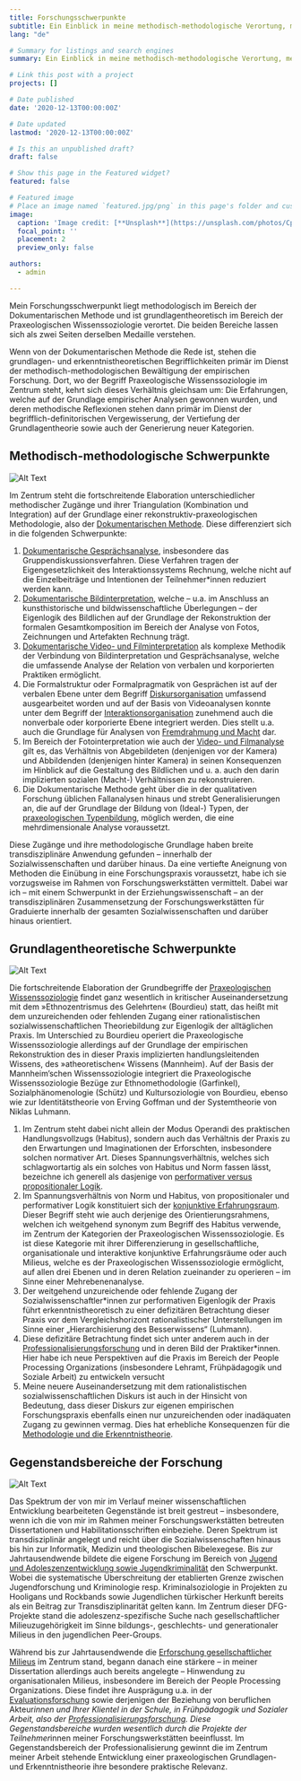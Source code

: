 ```yaml
---
title: Forschungsschwerpunkte
subtitle: Ein Einblick in meine methodisch-methodologische Verortung, meinen grundlagentheoretischen Fokus sowie die empirischen Gegenstandsbereiche meiner Forschung.
lang: "de"

# Summary for listings and search engines
summary: Ein Einblick in meine methodisch-methodologische Verortung, meinen grundlagentheoretischen Fokus sowie die empirischen Gegenstandsbereiche meiner Forschung.

# Link this post with a project
projects: []

# Date published
date: '2020-12-13T00:00:00Z'

# Date updated
lastmod: '2020-12-13T00:00:00Z'

# Is this an unpublished draft?
draft: false

# Show this page in the Featured widget?
featured: false

# Featured image
# Place an image named `featured.jpg/png` in this page's folder and customize its options here.
image:
  caption: 'Image credit: [**Unsplash**](https://unsplash.com/photos/CpkOjOcXdUY)'
  focal_point: ''
  placement: 2
  preview_only: false

authors:
  - admin

---
```


Mein Forschungsschwerpunkt liegt methodologisch im Bereich der Dokumentarischen Methode und ist grundlagentheoretisch im Bereich der Praxeologischen Wissenssoziologie verortet. Die beiden Bereiche lassen sich als zwei Seiten derselben Medaille verstehen.

Wenn von der Dokumentarischen Methode die Rede ist, stehen die grundlagen- und erkenntnistheoretischen Begrifflichkeiten primär im Dienst der methodisch-methodologischen Bewältigung der empirischen Forschung. Dort, wo der Begriff Praxeologische Wissenssoziologie im Zentrum steht, kehrt sich dieses Verhältnis gleichsam um: Die Erfahrungen, welche auf der Grundlage empirischer Analysen gewonnen wurden, und deren methodische Reflexionen stehen dann primär im Dienst der begrifflich-definitorischen Vergewisserung, der Vertiefung der Grundlagentheorie sowie auch der Generierung neuer Kategorien. 

## Methodisch-methodologische Schwerpunkte

![Alt Text](/uploads/featured.jpg)

Im Zentrum steht die fortschreitende Elaboration unterschiedlicher methodischer Zugänge und ihrer Triangulation (Kombination und Integration) auf der Grundlage einer rekonstruktiv-praxeologischen Methodologie, also der [Dokumentarischen Methode](/post/publikationsliste_forschungsschwerpunkte_ger/#1). Diese differenziert sich in die folgenden Schwerpunkte:

  1.	[Dokumentarische Gesprächsanalyse](/post/publikationsliste_forschungsschwerpunkte_ger/#1), insbesondere das Gruppendiskussionsverfahren. Diese Verfahren tragen der Eigengesetzlichkeit des Interaktionssystems Rechnung, welche nicht auf die Einzelbeiträge und Intentionen der Teilnehmer*innen reduziert werden kann.
  2.	[Dokumentarische Bildinterpretation](/post/publikationsliste_forschungsschwerpunkte_ger/#3), welche – u.a. im Anschluss an kunsthistorische und bildwissenschaftliche Überlegungen – der Eigenlogik des Bildlichen auf der Grundlage der Rekonstruktion der formalen Gesamtkomposition im Bereich der Analyse von Fotos, Zeichnungen und Artefakten Rechnung trägt.
  3.	[Dokumentarische Video- und Filminterpretation](/post/publikationsliste_forschungsschwerpunkte_ger/#4) als komplexe Methodik der Verbindung von Bildinterpretation und Gesprächsanalyse, welche die umfassende Analyse der Relation von verbalen und korporierten Praktiken ermöglicht.
  4.	Die Formalstruktur oder Formalpragmatik von Gesprächen ist auf der verbalen Ebene unter dem Begriff [Diskursorganisation](/post/publikationsliste_forschungsschwerpunkte_ger/#2) umfassend ausgearbeitet worden und auf der Basis von Videoanalysen konnte unter dem Begriff der [Interaktionsorganisation](/post/publikationsliste_forschungsschwerpunkte_ger/#2) zunehmend auch die nonverbale oder korporierte Ebene integriert werden. Dies stellt u.a. auch die Grundlage für Analysen von  [Fremdrahmung und Macht](/post/publikationsliste_forschungsschwerpunkte_ger/#5) dar.
  5.	Im Bereich der Fotointerpretation wie auch der [Video- und Filmanalyse](/post/publikationsliste_forschungsschwerpunkte_ger/#4) gilt es, das Verhältnis von Abgebildeten (denjenigen vor der Kamera) und Abbildenden (denjenigen hinter Kamera) in seinen Konsequenzen im Hinblick auf die Gestaltung des Bildlichen und u. a. auch den darin implizierten sozialen (Macht-) Verhältnissen zu rekonstruieren.
  6.	Die Dokumentarische Methode geht über die in der qualitativen Forschung üblichen Fallanalysen hinaus und strebt Generalisierungen an, die auf der Grundlage der Bildung von (Ideal-) Typen, der [praxeologischen Typenbildung](/post/publikationsliste_forschungsschwerpunkte_ger/#6), möglich werden, die eine mehrdimensionale Analyse voraussetzt.

Diese Zugänge und ihre methodologische Grundlage haben breite transdisziplinäre Anwendung gefunden – innerhalb der Sozialwissenschaften und darüber hinaus. Da eine vertiefte Aneignung von Methoden die Einübung in eine Forschungspraxis voraussetzt, habe ich sie vorzugsweise im Rahmen von Forschungswerkstätten vermittelt. Dabei war ich – mit einem Schwerpunkt in der Erziehungswissenschaft – an der transdisziplinären Zusammensetzung der Forschungswerkstätten für Graduierte innerhalb der gesamten Sozialwissenschaften und darüber hinaus orientiert.

## Grundlagentheoretische Schwerpunkte

![Alt Text](/uploads/featured.jpg)

Die fortschreitende Elaboration der Grundbegriffe der [Praxeologischen Wissenssoziologie](/post/publikationsliste_forschungsschwerpunkte_ger/#7) findet ganz wesentlich in kritischer Auseinandersetzung mit dem »Ethnozentrismus des Gelehrten« (Bourdieu) statt, das heißt mit dem unzureichenden oder fehlenden Zugang einer rationalistischen sozialwissenschaftlichen Theoriebildung zur Eigenlogik der alltäglichen Praxis. Im Unterschied zu Bourdieu operiert die Praxeologische Wissenssoziologie allerdings auf der Grundlage der empirischen Rekonstruktion des in dieser Praxis implizierten handlungsleitenden Wissens, des »atheoretischen« Wissens (Mannheim). Auf der Basis der Mannheim’schen Wissenssoziologie integriert die Praxeologische Wissenssoziologie Bezüge zur Ethnomethodologie (Garfinkel), Sozialphänomenologie (Schütz) und Kultursoziologie von Bourdieu, ebenso wie zur Identitätstheorie von Erving Goffman und der Systemtheorie von Niklas Luhmann.

  1.	Im Zentrum steht dabei nicht allein der Modus Operandi des praktischen Handlungsvollzugs (Habitus), sondern auch das Verhältnis der Praxis zu den Erwartungen und Imaginationen der Erforschten, insbesondere solchen normativer Art. Dieses Spannungsverhältnis, welches sich schlagwortartig als ein solches von Habitus und Norm fassen lässt, bezeichne ich generell als dasjenige von [performativer versus propositionaler Logik](/post/publikationsliste_forschungsschwerpunkte_ger/#8).
  2.	Im Spannungsverhältnis von Norm und Habitus, von propositionaler und performativer Logik konstituiert sich der [konjunktive Erfahrungsraum](/post/publikationsliste_forschungsschwerpunkte_ger/#9). Dieser Begriff steht wie auch derjenige des Orientierungsrahmens, welchen ich weitgehend synonym zum Begriff des Habitus verwende, im Zentrum der Kategorien der Praxeologischen Wissenssoziologie. Es ist diese Kategorie mit ihrer Differenzierung in gesellschaftliche, organisationale und interaktive konjunktive Erfahrungsräume oder auch Milieus, welche es der Praxeologischen Wissenssoziologie ermöglicht, auf allen drei Ebenen und in deren Relation zueinander zu operieren – im Sinne einer Mehrebenenanalyse.
  3.	Der weitgehend unzureichende oder fehlende Zugang der Sozialwissenschaftler*innen zur performativen Eigenlogik der Praxis führt erkenntnistheoretisch zu einer defizitären Betrachtung dieser Praxis vor dem Vergleichshorizont rationalistischer Unterstellungen im Sinne einer „Hierarchisierung des Besserwissens“ (Luhmann).
  4.	Diese defizitäre Betrachtung findet sich unter anderem auch in der [Professionalisierungsforschung](/post/publikationsliste_forschungsschwerpunkte_ger/#10) und in deren Bild der Praktiker*innen. Hier habe ich neue Perspektiven auf die Praxis im Bereich der People Processing Organizations (insbesondere Lehramt, Frühpädagogik und Soziale Arbeit) zu entwickeln versucht
  5.	Meine neuere Auseinandersetzung mit dem rationalistischen sozialwissenschaftlichen Diskurs ist auch in der Hinsicht von Bedeutung, dass dieser Diskurs zur eigenen empirischen Forschungspraxis ebenfalls einen nur unzureichenden oder inadäquaten Zugang zu gewinnen vermag. Dies hat erhebliche Konsequenzen für die [Methodologie und die Erkenntnistheorie](/post/publikationsliste_forschungsschwerpunkte_ger/#11).

## Gegenstandsbereiche der Forschung

![Alt Text](/uploads/featured.jpg)

Das Spektrum der von mir im Verlauf meiner wissenschaftlichen Entwicklung bearbeiteten Gegenstände ist breit gestreut – insbesondere, wenn ich die von mir im Rahmen meiner Forschungswerkstätten betreuten Dissertationen und Habilitationsschriften einbeziehe. Deren Spektrum ist transdisziplinär angelegt und reicht über die Sozialwissenschaften hinaus bis hin zur Informatik, Medizin und theologischen Bibelexegese. Bis zur Jahrtausendwende bildete die eigene Forschung im Bereich von [Jugend und Adoleszenzentwicklung sowie Jugendkriminalität](/post/publikationsliste_forschungsschwerpunkte_ger/#12) den Schwerpunkt. Wobei die systematische Überschreitung der etablierten Grenze zwischen Jugendforschung und Kriminologie resp. Kriminalsoziologie in Projekten zu Hooligans und Rockbands sowie Jugendlichen türkischer Herkunft bereits als ein Beitrag zur Transdisziplinarität gelten kann. Im Zentrum dieser DFG-Projekte stand die adoleszenz-spezifische Suche nach gesellschaftlicher Milieuzugehörigkeit im Sinne bildungs-, geschlechts- und generationaler Milieus in den jugendlichen Peer-Groups.

Während bis zur Jahrtausendwende die [Erforschung gesellschaftlicher Milieus](/post/publikationsliste_forschungsschwerpunkte_ger/#13) im Zentrum stand, begann danach eine stärkere – in meiner Dissertation allerdings auch bereits angelegte – Hinwendung zu organisationalen Milieus, insbesondere im Bereich der People Processing Organizations. Diese findet ihre Ausprägung u.a. in der [Evaluationsforschung](/post/publikationsliste_forschungsschwerpunkte_ger/#14) sowie derjenigen der Beziehung von beruflichen Akteur*innen und Ihrer Klientel in der Schule, in Frühpädagogik und Sozialer Arbeit, also der [Professionalisierungsforschung](/post/publikationsliste_forschungsschwerpunkte_ger/#10). Diese Gegenstandsbereiche wurden wesentlich durch die Projekte der Teilnehmer*innen meiner Forschungswerkstätten beeinflusst. Im Gegenstandsbereich der Professionalisierung gewinnt die im Zentrum meiner Arbeit stehende Entwicklung einer praxeologischen Grundlagen- und Erkenntnistheorie ihre besondere praktische Relevanz.